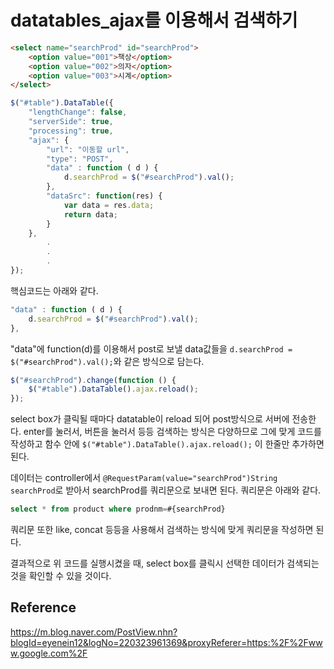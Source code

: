 # datatables_ajax를 이용해서 검색하기

```html
<select name="searchProd" id="searchProd">
    <option value="001">책상</option>
    <option value="002">의자</option>
    <option value="003">시계</option>
</select>
```

```javascript
$("#table").DataTable({
    "lengthChange": false,
    "serverSide": true,
    "processing": true,
    "ajax": {
        "url": "이동할 url",
        "type": "POST",
        "data" : function ( d ) {
            d.searchProd = $("#searchProd").val();
        },
        "dataSrc": function(res) {
            var data = res.data;
            return data;
        }
	},
    	.
        .
        .
});
```

핵심코드는 아래와 같다.

```javascript
"data" : function ( d ) {
    d.searchProd = $("#searchProd").val();
},
```

"data"에 function(d)를 이용해서 post로 보낼 data값들을 `d.searchProd = $("#searchProd").val();`와 같은 방식으로 담는다.



```javascript
$("#searchProd").change(function () {
    $("#table").DataTable().ajax.reload();
});
```

select box가 클릭될 때마다 datatable이 reload 되어 post방식으로 서버에 전송한다. enter를 눌러서, 버튼을 눌러서 등등 검색하는 방식은 다양하므로 그에 맞게 코드를 작성하고 함수 안에 `$("#table").DataTable().ajax.reload();` 이 한줄만 추가하면 된다.



데이터는 controller에서 `@RequestParam(value="searchProd")String searchProd`로 받아서 searchProd를 쿼리문으로 보내면 된다. 쿼리문은 아래와 같다.

```sql
select * from product where prodnm=#{searchProd}
```

쿼리문 또한 like, concat 등등을 사용해서 검색하는 방식에 맞게 쿼리문을 작성하면 된다.



결과적으로 위 코드를 실행시켰을 때, select box를 클릭시 선택한 데이터가 검색되는 것을 확인할 수 있을 것이다.

## Reference

https://m.blog.naver.com/PostView.nhn?blogId=eyenein12&logNo=220323961369&proxyReferer=https:%2F%2Fwww.google.com%2F

